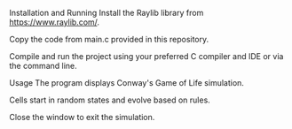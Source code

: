 Installation and Running
Install the Raylib library from https://www.raylib.com/.

Copy the code from main.c provided in this repository.

Compile and run the project using your preferred C compiler and IDE or via the command line.

Usage
The program displays Conway's Game of Life simulation.

Cells start in random states and evolve based on rules.

Close the window to exit the simulation.

